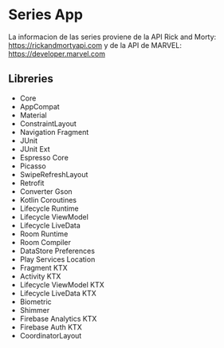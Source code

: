

# Series App
La informacion de las series proviene de la API Rick and Morty: https://rickandmortyapi.com  y de la API de MARVEL: https://developer.marvel.com

## Libreries
* Core
* AppCompat
* Material
* ConstraintLayout
* Navigation Fragment
* JUnit
* JUnit Ext
* Espresso Core
* Picasso
* SwipeRefreshLayout
* Retrofit
* Converter Gson
* Kotlin Coroutines
* Lifecycle Runtime
* Lifecycle ViewModel
* Lifecycle LiveData
* Room Runtime
* Room Compiler
* DataStore Preferences
* Play Services Location
* Fragment KTX
* Activity KTX
* Lifecycle ViewModel KTX
* Lifecycle LiveData KTX
* Biometric
* Shimmer
* Firebase Analytics KTX
* Firebase Auth KTX
* CoordinatorLayout
